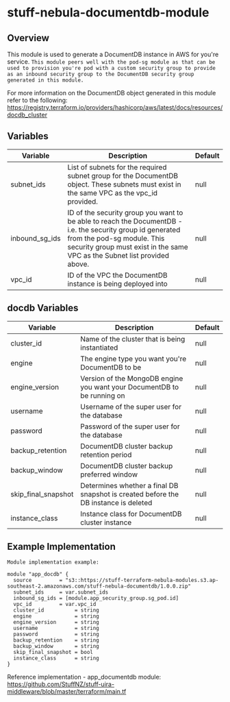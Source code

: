 # stuff-nebula-documentdb-module
## **Overview**
This module is used to generate a DocumentDB instance in AWS for you're service. `This module peers well with the pod-sg module as that can be used to provision you're pod with a custom security group to provide as an inbound security group to the DocumentDB security group generated in this module.`

For more information on the DocumentDB object generated in this module refer to the following: https://registry.terraform.io/providers/hashicorp/aws/latest/docs/resources/docdb_cluster

## **Variables**
Variable | Description | Default
---------------|--------------------------------------------------------|---------------
subnet_ids | List of subnets for the required subnet group for the DocumentDB object. These subnets must exist in the same VPC as the vpc_id provided. | null
inbound_sg_ids | ID of the security group you want to be able to reach the DocumentDB - i.e. the security group id generated from the pod-sg module. This security group must exist in the same VPC as the Subnet list provided above. | null
vpc_id | ID of the VPC the DocumentDB instance is being deployed into | null

##  **docdb Variables**
Variable | Description | Default
---------------|--------------------------------------------------------|---------------
cluster_id | Name of the cluster that is being instantiated | null
engine | The engine type you want you're DocumentDB to be | null
engine_version | Version of the MongoDB engine you want your DocumentDB to be running on | null
username | Username of the super user for the database | null
password | Password of the super user for the database | null
backup_retention | DocumentDB cluster backup retention period | null
backup_window | DocumentDB cluster backup preferred window | null
skip_final_snapshot | Determines whether a final DB snapshot is created before the DB instance is deleted | null
instance_class | Instance class for DocumentDB cluster instance | null

## **Example Implementation**
`Module implementation example:`
```hcl
module "app_docdb" {
  source         = "s3::https://stuff-terraform-nebula-modules.s3.ap-southeast-2.amazonaws.com/stuff-nebula-documentdb/1.0.0.zip"
  subnet_ids     = var.subnet_ids
  inbound_sg_ids = [module.app_security_group.sg_pod.id]
  vpc_id         = var.vpc_id
  cluster_id          = string
  engine              = string
  engine_version      = string
  username            = string
  password            = string
  backup_retention    = string
  backup_window       = string
  skip_final_snapshot = bool
  instance_class      = string
}
```
Reference implementation - app_documentdb module: https://github.com/StuffNZ/stuff-uira-middleware/blob/master/terraform/main.tf
